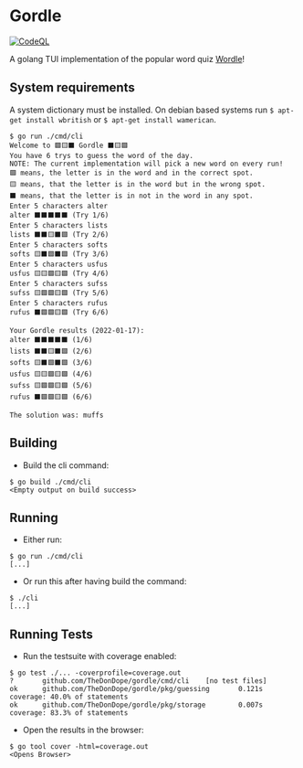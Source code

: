# Gordle

[![CodeQL](https://github.com/TheDonDope/gordle/actions/workflows/codeql-analysis.yml/badge.svg)](https://github.com/TheDonDope/gordle/actions/workflows/codeql-analysis.yml)

A golang TUI implementation of the popular word quiz [Wordle](https://www.powerlanguage.co.uk/wordle/)!

## System requirements

A system dictionary must be installed. On debian based systems run `$ apt-get install wbritish` or `$ apt-get install wamerican`.

```shell
$ go run ./cmd/cli
Welcome to 🟩🟨⬛ Gordle ⬛🟨🟩
You have 6 trys to guess the word of the day.
NOTE: The current implementation will pick a new word on every run!
🟩 means, the letter is in the word and in the correct spot.
🟨 means, that the letter is in the word but in the wrong spot.
⬛ means, that the letter is in not in the word in any spot.
Enter 5 characters alter
alter ⬛⬛⬛⬛⬛ (Try 1/6)
Enter 5 characters lists
lists ⬛⬛🟨⬛🟩 (Try 2/6)
Enter 5 characters softs
softs 🟨⬛🟩⬛🟩 (Try 3/6)
Enter 5 characters usfus
usfus 🟨🟨🟩🟨🟩 (Try 4/6)
Enter 5 characters sufss
sufss 🟨🟩🟩🟨🟩 (Try 5/6)
Enter 5 characters rufus
rufus ⬛🟩🟩🟨🟩 (Try 6/6)

Your Gordle results (2022-01-17):
alter ⬛⬛⬛⬛⬛ (1/6)
lists ⬛⬛🟨⬛🟩 (2/6)
softs 🟨⬛🟩⬛🟩 (3/6)
usfus 🟨🟨🟩🟨🟩 (4/6)
sufss 🟨🟩🟩🟨🟩 (5/6)
rufus ⬛🟩🟩🟨🟩 (6/6)

The solution was: muffs
```

## Building

- Build the cli command:

```shell
$ go build ./cmd/cli
<Empty output on build success>
```

## Running

- Either run:

```shell
$ go run ./cmd/cli
[...]
```

- Or run this after having build the command:

```shell
$ ./cli
[...]
```

## Running Tests

- Run the testsuite with coverage enabled:

```shell
$ go test ./... -coverprofile=coverage.out
?       github.com/TheDonDope/gordle/cmd/cli    [no test files]
ok      github.com/TheDonDope/gordle/pkg/guessing       0.121s  coverage: 40.0% of statements
ok      github.com/TheDonDope/gordle/pkg/storage        0.007s  coverage: 83.3% of statements
```

- Open the results in the browser:

```shell
$ go tool cover -html=coverage.out
<Opens Browser>
```
